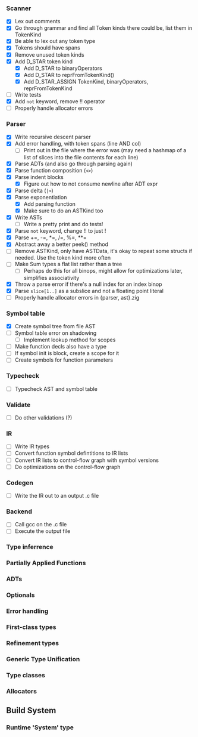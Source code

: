 ### Scanner
- [x] Lex out comments
- [x] Go through grammar and find all Token kinds there could be, list them in TokenKind
- [x] Be able to lex out any token type
- [x] Tokens should have spans
- [x] Remove unused token kinds
- [x] Add D_STAR token kind
    - [x] Add D_STAR to binaryOperators
    - [x] Add D_STAR to reprFromTokenKind()
    - [x] Add D_STAR_ASSIGN TokenKind, binaryOperators, reprFromTokenKind
- [ ] Write tests
- [x] Add `not` keyword, remove !! operator
- [ ] Properly handle allocator errors

### Parser
- [x] Write recursive descent parser
- [x] Add error handling, with token spans (line AND col)
    - [ ] Print out in the file where the error was (may need a hashmap of a list of slices into the file contents for each line)
- [x] Parse ADTs (and also go through parsing again)
- [x] Parse function composition (`<>`)
- [x] Parse indent blocks
    - [x] Figure out how to not consume newline after ADT expr
- [x] Parse delta (`|>`)
- [x] Parse exponentiation
    - [x] Add parsing function
    - [x] Make sure to do an ASTKind too
- [x] Write ASTs
    - [ ] Write a pretty print and do tests!
- [x] Parse `not` keyword, change !! to just !
- [x] Parse +=, -=, *=, /=, %=, **=
- [x] Abstract away a better peek() method
- [ ] Remove ASTKind, only have ASTData, it's okay to repeat some structs if needed. Use the token kind more often
- [ ] Make Sum types a flat list rather than a tree
    - [ ] Perhaps do this for all binops, might allow for optimizations later, simplifies associativity
- [x] Throw a parse error if there's a null index for an index binop
- [x] Parse `slice[1..]` as a subslice and not a floating point literal
- [ ] Properly handle allocator errors in {parser, ast}.zig

### Symbol table
- [x] Create symbol tree from file AST
- [ ] Symbol table error on shadowing
    - [ ] Implement lookup method for scopes
- [ ] Make function decls also have a type
- [ ] If symbol init is block, create a scope for it
- [ ] Create symbols for function parameters

### Typecheck
- [ ] Typecheck AST and symbol table

### Validate
- [ ] Do other validations (?)

### IR
- [ ] Write IR types
- [ ] Convert function symbol defintitions to IR lists
- [ ] Convert IR lists to control-flow graph with symbol versions
- [ ] Do optimizations on the control-flow graph

### Codegen
- [ ] Write the IR out to an output .c file

### Backend
- [ ] Call gcc on the .c file
- [ ] Execute the output file

### Type inferrence

### Partially Applied Functions

### ADTs

### Optionals

### Error handling

### First-class types

### Refinement types

### Generic Type Unification

### Type classes

### Allocators

## Build System

### Runtime 'System' type
